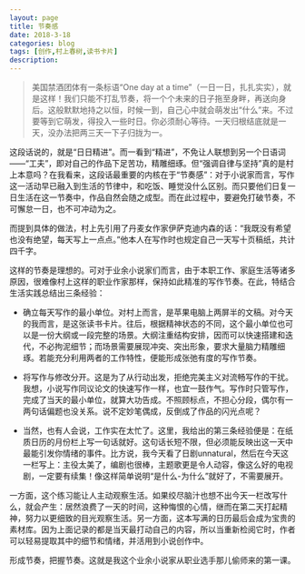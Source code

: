 ```yaml
---
layout: page
title: 节奏感
date: 2018-3-18
categories: blog
tags: [创作,村上春树,读书卡片]
description: 
---
```

>美国禁酒团体有一条标语“One day at a time”（一日一日，扎扎实实），就是这样！我们只能不打乱节奏，将一个个未来的日子拖至身畔，再送向身后。这般默默地持之以恒，时候一到，自己心中就会萌发出“什么”来。不过要等到它萌发，得投入一些时日。你必须耐心等待。一天归根结底就是一天，没办法把两三天一下子归拢为一。

这段话说的，就是“日日精进”。而一看到“精进”，不免让人联想到另一个日语词——“工夫”，即对自己的作品下足苦功，精雕细琢。但“强调自律与坚持”真的是村上本意吗？在我看来，这段话最重要的内核在于“节奏感”：对于小说家而言，写作这一活动早已融入到生活的节律中，和吃饭、睡觉没什么区别。而只要他们日复一日生活在这一节奏中，作品自然会随之成型。而在此过程中，要避免打破节奏，不可懈怠一日，也不可冲动为之。

而提到具体的做法，村上先引用了丹麦女作家伊萨克迪内森的话：“我既没有希望也没有绝望，每天写上一点点。”他本人在写作时也规定自己一天写十页稿纸，共计四千字。

这样的节奏是理想的。可对于业余小说家们而言，由于本职工作、家庭生活等诸多原因，很难像村上这样的职业作家那样，保持如此精准的写作节奏。在此，特结合生活实践总结出三条经验：

- 确立每天写作的最小单位。对村上而言，是苹果电脑上两屏半的文稿。对今天的我而言，是这张读书卡片。往后，根据精神状态的不同，这个最小单位也可以是一份大纲或一段完整的场景。大纲注重结构安排，因而可以快速搭建和迭代，不必拘泥细节；而场景需要展现冲突、突出形象，要求大量脑力精雕细琢。若能充分利用两者的工作特性，便能形成张弛有度的写作节奏。

- 将写作与修改分开。这是为了从行动出发，拒绝完美主义对流畅写作的干扰。我想，小说写作同议论文的快速写作一样，也宜一鼓作气。写作时只管写作，完成了当天的最小单位，就算大功告成。不照顾标点，不担心分段，偶尔有一两句话偏题也没关系。说不定妙笔偶成，反倒成了作品的闪光点呢？

- 当然，也有人会说，工作实在太忙了。这里，我给出的第三条经验便是：在纸质日历的月份栏上写一句话就好。这句话长短不限，但必须能反映出这一天中最能引发你情绪的事件。比方说，我今天看了日剧unnatural，然后在今天这一栏写上：主役太美了，编剧也很棒，主题歌更是令人动容，像这么好的电视剧，一定要有续集！像这样简单说明“是什么-为什么”就好了，不需要展开。

一方面，这个练习能让人主动观察生活。如果绞尽脑汁也想不出今天一栏改写什么，就会产生：居然浪费了一天的时间，这种悔恨的心情，继而在第二天打起精神，努力以更细致的目光观察生活。另一方面，这本写满的日历最后会成为宝贵的素材库。因为上面记录的都是当天最打动自己的内容，所以当重新检阅它时，作者可以轻易提取其中的细节和情绪，并活用到小说创作中。

形成节奏，把握节奏。这就是我这个业余小说家从职业选手那儿偷师来的第一课。